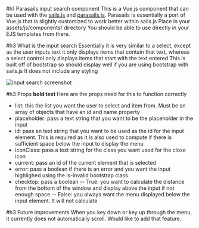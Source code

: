 #h1 Parasails input search component
This is a Vue.js component that can be used with the [sails.js](https://sailsjs.com/get-started) and [parasails.js](https://github.com/mikermcneil/parasails).
Parasails is essentially a port of Vue.js that is slightly customized to work better within sails.js
Place in your assets/js/components/ directory
You should be able to use directly in your EJS templates from there.

#h3 What is the input search
Essentially it is very similar to a select, except as the user inputs text it only displays items that contain that text, whereas a select control only displays items that start with the text entered
This is built off of bootstrap so should display well if you are using bootstrap with sails.js
It does not include any styling

![input search screenshot](https://www.dropbox.com/s/8mh13t3yxl44246/input-search.png?dl=0)

#h3 Props
**bold text** Here are the props need for this to function correctly
- list: this the list you want the user to select and item from. Must be an array of objects that have an id and name property
- placeholder: pass a text string that you want to be the placeholder in the input
- id: pass an text string that you want to be used as the id for the input element. This is required as it is also used to compute if there is sufficient space below the input to display the menu
- iconClass: pass a text string for the class you want used for the close icon
- current: pass an id of the current element that is selected
- error: pass a boolean if there is an error and you want the input highlighed using the is-invalid bootstrap class
- checktop: pass a boolean 
-- True: you want to calculate the distance from the bottom of the window and display above the input if not enough space
-- False: you always want the menu displayed below the input element. It will not calculate

#h3 Future improvements
When you key down or key up through the menu, it currently does not automatically scroll. Would like to add that feature.
